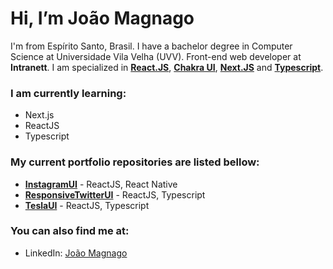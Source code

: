 # Hi, I’m João Magnago
I'm from Espírito Santo, Brasil. I have a bachelor degree in Computer Science at Universidade Vila Velha (UVV). Front-end web developer at **Intranett**. I am specialized in **[React.JS](https://reactjs.org/)**, **[Chakra UI](https://chakra-ui.com/)**, **[Next.JS](https://nextjs.org/)** and **[Typescript](https://www.typescriptlang.org/)**.

### I am currently learning:
* Next.js
* ReactJS
* Typescript

### My current portfolio repositories are listed bellow:
* **[InstagramUI](https://github.com/JoaoMagnago/instagramUI)** - ReactJS, React Native
* **[ResponsiveTwitterUI](https://github.com/JoaoMagnago/ResponsiveTwitterUI)** - ReactJS, Typescript
* **[TeslaUI](https://github.com/JoaoMagnago/teslaUI)** - ReactJS, Typescript

### You can also find me at:
* LinkedIn: [João Magnago](https://www.linkedin.com/in/joaomagnago)
